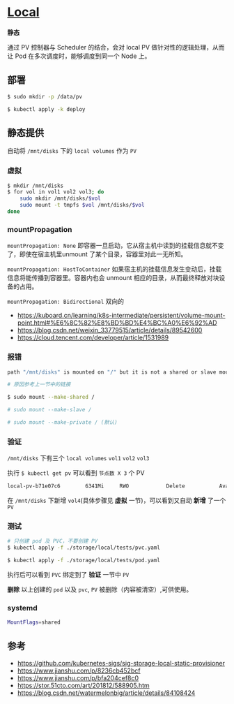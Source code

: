 # [Local](https://kubernetes.io/docs/concepts/storage/volumes/#local)

**静态**

通过 PV 控制器与 Scheduler 的结合，会对 local PV 做针对性的逻辑处理，从而让 Pod 在多次调度时，能够调度到同一个 Node 上。

## 部署

```bash
$ sudo mkdir -p /data/pv
```

```bash
$ kubectl apply -k deploy
```

## 静态提供

自动将 `/mnt/disks` 下的 `local volumes` 作为 `PV`

### 虚拟

```bash
$ mkdir /mnt/disks
$ for vol in vol1 vol2 vol3; do
    sudo mkdir /mnt/disks/$vol
    sudo mount -t tmpfs $vol /mnt/disks/$vol
done
```

### mountPropagation

`mountPropagation: None` 即容器一旦启动，它从宿主机中读到的挂载信息就不变了，即使在宿主机里unmount 了某个目录，容器里对此一无所知。

`mountPropagation: HostToContainer` 如果宿主机的挂载信息发生变动后，挂载信息将能传播到容器里。容器内也会 unmount 相应的目录，从而最终释放对块设备的占用。

`mountPropagation: Bidirectional` 双向的

* https://kuboard.cn/learning/k8s-intermediate/persistent/volume-mount-point.html#%E6%8C%82%E8%BD%BD%E4%BC%A0%E6%92%AD
* https://blog.csdn.net/weixin_33779515/article/details/89542600
* https://cloud.tencent.com/developer/article/1531989

### 报错

```bash
path "/mnt/disks" is mounted on "/" but it is not a shared or slave mount
```

```bash
# 原因参考上一节中的链接

$ sudo mount --make-shared /

# sudo mount --make-slave /

# sudo mount --make-private / (默认)
```

### 验证

`/mnt/disks` 下有三个 `local volumes` `vol1` `vol2` `vol3`

执行 `$ kubectl get pv` 可以看到 `节点数 X 3` 个 PV

```bash
local-pv-b71e07c6        6341Mi     RWO            Delete           Available                                   local-storage            10m
```

在 `/mnt/disks` 下新增 `vol4`(具体步骤见 **虚拟** 一节)，可以看到又自动 **新增** 了一个 `PV`

### 测试

```bash
# 只创建 pod 及 PVC，不要创建 PV
$ kubectl apply -f ./storage/local/tests/pvc.yaml

$ kubectl apply -f ./storage/local/tests/pod.yaml
```

执行后可以看到 `PVC` 绑定到了 **验证** 一节中 `PV`

**删除** 以上创建的 `pod` 以及 `pvc`, `PV` 被删除（内容被清空）,可供使用。

### systemd

```bash
MountFlags=shared
```

## 参考

* https://github.com/kubernetes-sigs/sig-storage-local-static-provisioner
* https://www.jianshu.com/p/8236cb452bcf
* https://www.jianshu.com/p/bfa204cef8c0
* https://stor.51cto.com/art/201812/588905.htm
* https://blog.csdn.net/watermelonbig/article/details/84108424
